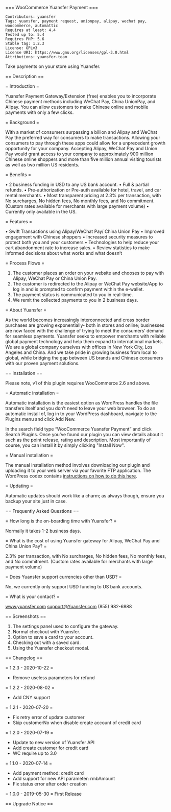 === WooCommerce Yuansfer Payment ===

```
Contributors: yuansfer
Tags: yuansfer, payment request, unionpay, alipay, wechat pay, woocommerce, automattic
Requires at least: 4.4
Tested up to: 5.4
Requires PHP: 5.6
Stable tag: 1.2.3
License: GPLv3
License URI: https://www.gnu.org/licenses/gpl-3.0.html
Attributions: yuansfer-team
```

Take payments on your store using Yuansfer.

== Description ==

= Introduction =

Yuansfer Payment Gateway/Extension (free) enables you to incorporate Chinese payment methods including WeChat Pay, China UnionPay, and Alipay. You can allow customers to make Chinese online and mobile payments with only a few clicks.

= Background =

With a market of consumers surpassing a billion and Alipay and WeChat Pay the preferred way for consumers to make transactions. Allowing your consumers to pay through these apps could allow for a unprecedent growth opportunity for your company. Accepting Alipay, WeChat Pay and Union Pay would grant access to your company to approximately 900 million Chinese online shoppers and more than five million annual visiting tourists as well as two million US residents. 

= Benefits =

•	2 business funding in USD to any US bank account.
•	Full & partial refunds.
•	Pre-authorization or Pre-auth available for hotel, travel, and car rental merchants.
•	Most transparent pricing at 2.3% per transaction, with No surcharges, No hidden fees, No monthly fees, and No commitment. (Custom rates available for merchants with large payment volume)
•	Currently only available in the US.

= Features =

•	Swift Transactions using Alipay/WeChat Pay/ China Union Pay 
•	Improved engagement with Chinese shoppers
•	Increased security measures to protect both you and your customers
•	Technologies to help reduce your cart abandonment rate to increase sales.
•	Review statistics to make informed decisions about what works and what doesn’t

= Process Flows =

1.	The customer places an order on your website and chooses to pay with Alipay, WeChat Pay or China Union Pay.
2.	The customer is redirected to the Alipay or WeChat Pay website/App to log in and is prompted to confirm payment within the e-wallet.
3.	The payment status is communicated to you in real-time.
4.	We remit the collected payments to you in 2 business days. 

= About Yuansfer =

As the world becomes increasingly interconnected and cross border purchases are growing exponentially- both in stores and online; businesses are now faced with the challenge of trying to meet the consumers’ demand for seamless payments. 
Yuansfer seeks to empower merchants with reliable global payment technology and help them expand to international markets. We are a global company ourselves with offices in New York City, Los Angeles and China. And we take pride in growing business from local to global, while bridging the gap between US brands and Chinese consumers with our proven payment solutions.

== Installation ==

Please note, v1 of this plugin requires WooCommerce 2.6 and above.

= Automatic installation =

Automatic installation is the easiest option as WordPress handles the file transfers itself and you don’t need to leave your web browser. To
do an automatic install of, log in to your WordPress dashboard, navigate to the Plugins menu and click Add New.

In the search field type “WooCommerce Yuansfer Payment” and click Search Plugins. Once you’ve found our plugin you can view details about it such as the point release, rating and description. Most importantly of course, you can install it by simply clicking "Install Now".

= Manual installation =

The manual installation method involves downloading our plugin and uploading it to your web server via your favorite FTP application. The WordPress codex contains [instructions on how to do this here](http://codex.wordpress.org/Managing_Plugins#Manual_Plugin_Installation).

= Updating =

Automatic updates should work like a charm; as always though, ensure you backup your site just in case.

== Frequently Asked Questions ==

= How long is the on-boarding time with Yuansfer? =

Normally it takes 1-2 business days.

= What is the cost of using Yuansfer gateway for Alipay, WeChat Pay and China Union Pay? =

2.3% per transaction, with No surcharges, No hidden fees, No monthly fees, and No commitment. (Custom rates available for merchants with large payment volume)

= Does Yuansfer support currencies other than USD? =

No, we currently only support USD funding to US bank accounts.

= What is your contact? =

www.yuansfer.com 
support@Yuansfer.com
(855) 982-6888

== Screenshots ==

1. The settings panel used to configure the gateway.
2. Normal checkout with Yuansfer.
3. Option to save a card to your account.
4. Checking out with a saved card.
5. Using the Yuansfer checkout modal.

== Changelog ==

= 1.2.3 - 2020-10-22 =
* Remove useless parameters for refund

= 1.2.2 - 2020-08-02 =
* Add CNY support

= 1.2.1 - 2020-07-20 =
* Fix retry error of update customer
* Skip customerNo when disable create account of credit card

= 1.2.0 - 2020-07-19 =
* Update to new version of Yuansfer API
* Add create customer for credit card
* WC require up to 3.0

= 1.1.0 - 2020-07-14 =
* Add payment method: credit card
* Add support for new API parameter: rmbAmount
* Fix status error after order creation

= 1.0.0 - 2019-05-30 =
First Release

== Upgrade Notice ==

